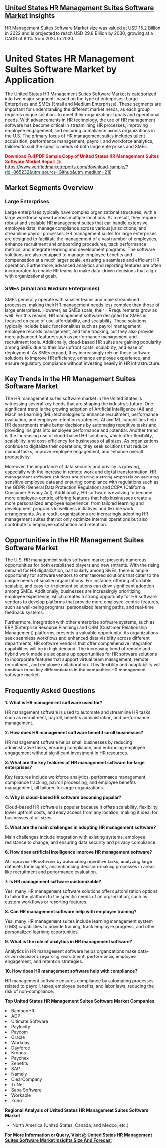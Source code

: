 <h2><a href="https://www.verifiedmarketreports.com/download-sample/?rid=865232&amp;utm_source=Github&amp;utm_medium=218" target="_blank">United States HR Management Suites Software Market</a> Insights</h2><p>HR Management Suites Software Market size was valued at USD 15.2 Billion in 2022 and is projected to reach USD 29.8 Billion by 2030, growing at a CAGR of 9.1% from 2024 to 2030.</p><p><div> <h1>United States HR Management Suites Software Market by Application</h1> <p>The United States HR Management Suites Software Market is categorized into two major segments based on the type of enterprises: Large Enterprises and SMEs (Small and Medium Enterprises). These segments are important for understanding the different market needs, as each group requires unique solutions to meet their organizational goals and operational needs. With advancements in HR technology, the use of HR management software has become critical in streamlining HR processes, improving employee engagement, and ensuring compliance across organizations in the U.S. The primary focus of HR management suites includes talent acquisition, performance management, payroll, and workforce analytics, tailored to suit the specific needs of both large enterprises and SMEs. <p><span class=""><span style="color: #ff0000;"><strong>Download Full PDF Sample Copy of United States HR Management Suites Software Market Report</strong> @ </span><a href="https://www.verifiedmarketreports.com/download-sample/?rid=865232&amp;utm_source=Github&amp;utm_medium=218" target="_blank">https://www.verifiedmarketreports.com/download-sample/?rid=865232&amp;utm_source=Github&amp;utm_medium=218</a></span></p></p> <h2>Market Segments Overview</h2> <h3>Large Enterprises</h3> <p>Large enterprises typically have complex organizational structures, with a large workforce spread across multiple locations. As a result, they require robust and scalable HR management suites that can handle extensive employee data, manage compliance across various jurisdictions, and streamline payroll processes. HR management suites for large enterprises are designed to facilitate the management of a vast number of employees, enhance recruitment and onboarding procedures, track performance metrics, and integrate learning and development programs. The software solutions are also equipped to manage employee benefits and compensation at a much larger scale, ensuring a seamless and efficient HR operation. Furthermore, advanced analytics and reporting features are often incorporated to enable HR teams to make data-driven decisions that align with organizational goals.</p> <h3>SMEs (Small and Medium Enterprises)</h3> <p>SMEs generally operate with smaller teams and more streamlined processes, making their HR management needs less complex than those of large enterprises. However, as SMEs scale, their HR requirements grow as well. For this reason, HR management software designed for SMEs is focused on ease of use, affordability, and scalability. These solutions typically include basic functionalities such as payroll management, employee records management, and time tracking, but they also provide more advanced features such as performance management and recruitment tools. Additionally, cloud-based HR suites are gaining popularity among SMEs due to their low upfront costs, scalability, and ease of deployment. As SMEs expand, they increasingly rely on these software solutions to improve HR efficiency, enhance employee experience, and ensure regulatory compliance without investing heavily in HR infrastructure.</p> <h2>Key Trends in the HR Management Suites Software Market</h2> <p>The HR management suites software market in the United States is witnessing several key trends that are shaping the industry’s future. One significant trend is the growing adoption of Artificial Intelligence (AI) and Machine Learning (ML) technologies to enhance recruitment, performance evaluation, and employee retention strategies. AI and ML capabilities help HR departments make better decisions by automating repetitive tasks and providing insights into employee performance and potential. Another trend is the increasing use of cloud-based HR solutions, which offer flexibility, scalability, and cost-efficiency for businesses of all sizes. As organizations continue to digitalize their operations, they seek solutions that reduce manual tasks, improve employee engagement, and enhance overall productivity.</p> <p>Moreover, the importance of data security and privacy is growing, especially with the increase in remote work and digital transformation. HR management software solutions are placing a strong emphasis on securing sensitive employee data and ensuring compliance with regulations such as the GDPR (General Data Protection Regulation) and CCPA (California Consumer Privacy Act). Additionally, HR software is evolving to become more employee-centric, offering features that help businesses create a more personalized employee experience, from tailored learning and development programs to wellness initiatives and flexible work arrangements. As a result, organizations are increasingly adopting HR management suites that not only optimize internal operations but also contribute to employee satisfaction and retention.</p> <h2>Opportunities in the HR Management Suites Software Market</h2> <p>The U.S. HR management suites software market presents numerous opportunities for both established players and new entrants. With the rising demand for HR digitalization, particularly among SMEs, there is ample opportunity for software vendors to offer tailored solutions that cater to the unique needs of smaller organizations. For instance, offering affordable, scalable, and easy-to-implement solutions can drive significant adoption among SMEs. Additionally, businesses are increasingly prioritizing employee experience, which creates a strong opportunity for HR software vendors to develop platforms that provide more employee-centric features, such as well-being programs, personalized learning paths, and real-time feedback systems.</p> <p>Furthermore, integration with other enterprise software systems, such as ERP (Enterprise Resource Planning) and CRM (Customer Relationship Management) platforms, presents a valuable opportunity. As organizations seek seamless workflows and enhanced data visibility across different departments, HR software vendors that offer comprehensive integration capabilities will be in high demand. The increasing trend of remote and hybrid work models also opens up opportunities for HR software solutions to incorporate features that support virtual team management, remote recruitment, and employee collaboration. This flexibility and adaptability will continue to be key differentiators in the competitive HR management software market.</p> <h2>Frequently Asked Questions</h2> <p><strong>1. What is HR management software used for?</strong></p> <p>HR management software is used to automate and streamline HR tasks such as recruitment, payroll, benefits administration, and performance management.</p> <p><strong>2. How does HR management software benefit small businesses?</strong></p> <p>HR management software helps small businesses by reducing administrative tasks, ensuring compliance, and enhancing employee engagement without significant investment in HR resources.</p> <p><strong>3. What are the key features of HR management software for large enterprises?</strong></p> <p>Key features include workforce analytics, performance management, compliance tracking, payroll processing, and employee benefits management, all tailored for large organizations.</p> <p><strong>4. Why is cloud-based HR software becoming popular?</strong></p> <p>Cloud-based HR software is popular because it offers scalability, flexibility, lower upfront costs, and easy access from any location, making it ideal for businesses of all sizes.</p> <p><strong>5. What are the main challenges in adopting HR management software?</strong></p> <p>Main challenges include integration with existing systems, employee resistance to change, and ensuring data security and privacy compliance.</p> <p><strong>6. How does artificial intelligence improve HR management software?</strong></p> <p>AI improves HR software by automating repetitive tasks, analyzing large datasets for insights, and enhancing decision-making processes in areas like recruitment and performance evaluation.</p> <p><strong>7. Is HR management software customizable?</strong></p> <p>Yes, many HR management software solutions offer customization options to tailor the platform to the specific needs of an organization, such as custom workflows or reporting features.</p> <p><strong>8. Can HR management software help with employee training?</strong></p> <p>Yes, many HR management suites include learning management system (LMS) capabilities to provide training, track employee progress, and offer personalized learning opportunities.</p> <p><strong>9. What is the role of analytics in HR management software?</strong></p> <p>Analytics in HR management software helps organizations make data-driven decisions regarding recruitment, performance, employee engagement, and retention strategies.</p> <p><strong>10. How does HR management software help with compliance?</strong></p> <p>HR management software ensures compliance by automating processes related to payroll, taxes, employee benefits, and labor laws, reducing the risk of non-compliance.</p> </div></p><p><strong>Top United States HR Management Suites Software Market Companies</strong></p><div data-test-id=""><p><li>BambooHR</li><li> ADP</li><li> Ultimate Software</li><li> Paylocity</li><li> Paycom</li><li> Oracle</li><li> Workday</li><li> Dayforce</li><li> Kronos</li><li> Paychex</li><li> Zenefits</li><li> SAP</li><li> Namely</li><li> ClearCompany</li><li> TriNet</li><li> Saba Software</li><li> Workable</li><li> Zoho</li></p><div><strong>Regional Analysis of&nbsp;United States HR Management Suites Software Market</strong></div><ul><li dir="ltr"><p dir="ltr">North America&nbsp;(United States, Canada, and Mexico, etc.)</p></li></ul><p><strong>For More Information or Query, Visit @&nbsp;</strong><strong><a href="https://www.verifiedmarketreports.com/product/hr-management-suites-software-market/?utm_source=Github&amp;utm_medium=218" target="_blank">United States HR Management Suites Software Market Insights Size And Forecast</a></strong></p></div>
